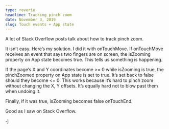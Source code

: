 ```yaml
---
type: reverie
headline: Tracking pinch zoom
date: November 3, 2019
slug: Touch events + App state
---
```


A lot of Stack Overflow posts talk about how to track pinch zoom. 

It isn’t easy. Here’s my solution. I did it with onTouchMove. If onTouchMove receives an event that says two fingers are on screen, the isZooming property on App state becomes true. This tells us something is happening. 

If the page’s X and Y coordinates become >= 0 while isZooming is true, the pinchZoomed property on App state is set to true. It’s set back to false should they become <= 0. This works because it’s hard to pinch zoom without changing the X, Y offsets. It’s equally hard not to blow past them when undoing it.

Finally, if it was true, isZooming becomes false onTouchEnd. 

Good as I saw on Stack Overflow.

-j